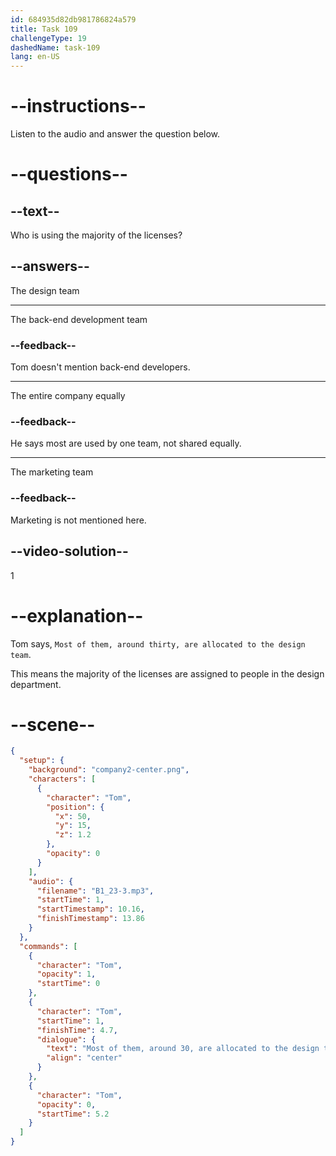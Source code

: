 ```yaml
---
id: 684935d82db981786824a579
title: Task 109
challengeType: 19
dashedName: task-109
lang: en-US
---
```


<!-- (audio) Tom: Most of them, around thirty, are allocated to the design team. -->

# --instructions--

Listen to the audio and answer the question below.

# --questions--

## --text--

Who is using the majority of the licenses?

## --answers--

The design team

---

The back-end development team

### --feedback--

Tom doesn't mention back-end developers.

---

The entire company equally

### --feedback--

He says most are used by one team, not shared equally.

---

The marketing team

### --feedback--

Marketing is not mentioned here.

## --video-solution--

1

# --explanation--

Tom says, `Most of them, around thirty, are allocated to the design team`.

This means the majority of the licenses are assigned to people in the design department.

# --scene--

```json
{
  "setup": {
    "background": "company2-center.png",
    "characters": [
      {
        "character": "Tom",
        "position": {
          "x": 50,
          "y": 15,
          "z": 1.2
        },
        "opacity": 0
      }
    ],
    "audio": {
      "filename": "B1_23-3.mp3",
      "startTime": 1,
      "startTimestamp": 10.16,
      "finishTimestamp": 13.86
    }
  },
  "commands": [
    {
      "character": "Tom",
      "opacity": 1,
      "startTime": 0
    },
    {
      "character": "Tom",
      "startTime": 1,
      "finishTime": 4.7,
      "dialogue": {
        "text": "Most of them, around 30, are allocated to the design team.",
        "align": "center"
      }
    },
    {
      "character": "Tom",
      "opacity": 0,
      "startTime": 5.2
    }
  ]
}
```

